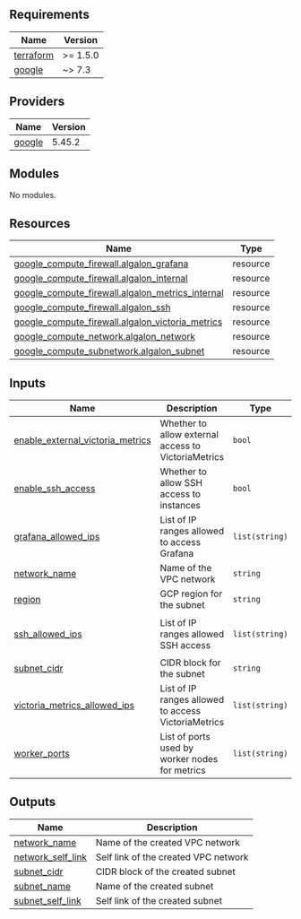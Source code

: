 <!-- BEGIN_TF_DOCS -->
## Requirements

| Name | Version |
|------|---------|
| <a name="requirement_terraform"></a> [terraform](#requirement\_terraform) | >= 1.5.0 |
| <a name="requirement_google"></a> [google](#requirement\_google) | ~> 7.3 |

## Providers

| Name | Version |
|------|---------|
| <a name="provider_google"></a> [google](#provider\_google) | 5.45.2 |

## Modules

No modules.

## Resources

| Name | Type |
|------|------|
| [google_compute_firewall.algalon_grafana](https://registry.terraform.io/providers/hashicorp/google/latest/docs/resources/compute_firewall) | resource |
| [google_compute_firewall.algalon_internal](https://registry.terraform.io/providers/hashicorp/google/latest/docs/resources/compute_firewall) | resource |
| [google_compute_firewall.algalon_metrics_internal](https://registry.terraform.io/providers/hashicorp/google/latest/docs/resources/compute_firewall) | resource |
| [google_compute_firewall.algalon_ssh](https://registry.terraform.io/providers/hashicorp/google/latest/docs/resources/compute_firewall) | resource |
| [google_compute_firewall.algalon_victoria_metrics](https://registry.terraform.io/providers/hashicorp/google/latest/docs/resources/compute_firewall) | resource |
| [google_compute_network.algalon_network](https://registry.terraform.io/providers/hashicorp/google/latest/docs/resources/compute_network) | resource |
| [google_compute_subnetwork.algalon_subnet](https://registry.terraform.io/providers/hashicorp/google/latest/docs/resources/compute_subnetwork) | resource |

## Inputs

| Name | Description | Type | Default | Required |
|------|-------------|------|---------|:--------:|
| <a name="input_enable_external_victoria_metrics"></a> [enable\_external\_victoria\_metrics](#input\_enable\_external\_victoria\_metrics) | Whether to allow external access to VictoriaMetrics | `bool` | `false` | no |
| <a name="input_enable_ssh_access"></a> [enable\_ssh\_access](#input\_enable\_ssh\_access) | Whether to allow SSH access to instances | `bool` | `true` | no |
| <a name="input_grafana_allowed_ips"></a> [grafana\_allowed\_ips](#input\_grafana\_allowed\_ips) | List of IP ranges allowed to access Grafana | `list(string)` | <pre>[<br/>  "35.235.240.0/20"<br/>]</pre> | no |
| <a name="input_network_name"></a> [network\_name](#input\_network\_name) | Name of the VPC network | `string` | `"algalon-network"` | no |
| <a name="input_region"></a> [region](#input\_region) | GCP region for the subnet | `string` | `"us-central1"` | no |
| <a name="input_ssh_allowed_ips"></a> [ssh\_allowed\_ips](#input\_ssh\_allowed\_ips) | List of IP ranges allowed SSH access | `list(string)` | <pre>[<br/>  "35.235.240.0/20"<br/>]</pre> | no |
| <a name="input_subnet_cidr"></a> [subnet\_cidr](#input\_subnet\_cidr) | CIDR block for the subnet | `string` | `"10.1.0.0/16"` | no |
| <a name="input_victoria_metrics_allowed_ips"></a> [victoria\_metrics\_allowed\_ips](#input\_victoria\_metrics\_allowed\_ips) | List of IP ranges allowed to access VictoriaMetrics | `list(string)` | <pre>[<br/>  "35.235.240.0/20"<br/>]</pre> | no |
| <a name="input_worker_ports"></a> [worker\_ports](#input\_worker\_ports) | List of ports used by worker nodes for metrics | `list(string)` | <pre>[<br/>  "9090"<br/>]</pre> | no |

## Outputs

| Name | Description |
|------|-------------|
| <a name="output_network_name"></a> [network\_name](#output\_network\_name) | Name of the created VPC network |
| <a name="output_network_self_link"></a> [network\_self\_link](#output\_network\_self\_link) | Self link of the created VPC network |
| <a name="output_subnet_cidr"></a> [subnet\_cidr](#output\_subnet\_cidr) | CIDR block of the created subnet |
| <a name="output_subnet_name"></a> [subnet\_name](#output\_subnet\_name) | Name of the created subnet |
| <a name="output_subnet_self_link"></a> [subnet\_self\_link](#output\_subnet\_self\_link) | Self link of the created subnet |
<!-- END_TF_DOCS -->